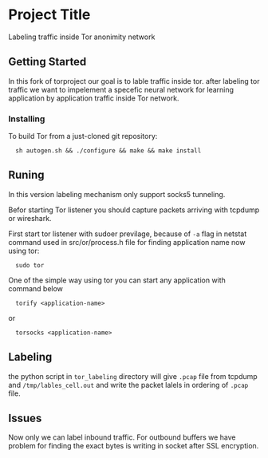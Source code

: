 # Project Title

Labeling traffic inside Tor anonimity network

## Getting Started

In this fork of torproject our goal is to lable traffic inside tor.
after labeling tor traffic we want to impelement a specefic neural network
for learning application by application traffic inside Tor network.

### Installing

To build Tor from a just-cloned git repository:

```
  sh autogen.sh && ./configure && make && make install
```

## Runing

In this version labeling mechanism only support socks5 tunneling.

Befor starting Tor listener you should capture packets arriving with tcpdump or wireshark.


First start tor listener with sudoer previlage, because of ``` -a ``` flag in netstat command used in src/or/process.h file 
for finding application name now using tor:

```
  sudo tor
```

One of the simple way using tor you can start any application with command below

```
  torify <application-name>
```

or

```
  torsocks <application-name>
```

## Labeling

the python script in ```tor_labeling``` directory will give ```.pcap``` file from tcpdump and ```/tmp/lables_cell.out``` and 
write the packet lalels in ordering of ```.pcap``` file.

## Issues

Now only we can label inbound traffic. For outbound buffers we have problem for finding the exact bytes is writing in socket
after SSL encryption.


